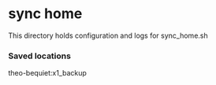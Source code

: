 # sync home

This directory holds configuration and logs for sync_home.sh

### Saved locations

theo-bequiet:x1_backup
